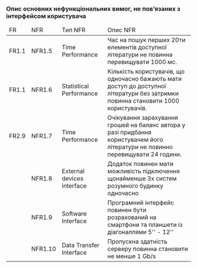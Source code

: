 ### Опис  основних  нефункціональних  вимог,  не пов’язаних з інтерфейсом користувача 

<table>
    <thead>
        <tr>
            <td>FR</td>
            <td>NFR</td>
            <td>Тип NFR</td>
            <td>Опис NFR</td>
        </tr>
    </thead>
    <tbody>
        <tr>
            <td>FR1.1</td>
            <td>NFR1.5</td>
            <td>Time Performance</td>
            <td>Час на пошук перших 20ти елементів доступної літератури не повинна перевищувати 1000 мс.</td>
        </tr>
        <tr>
            <td>FR1.1</td>
            <td>NFR1.6</td>
            <td>Statistical Performance</td>
            <td>Кількість користувачів, що одночасно бажають мати доступ до доступної літератури без затримки повинна становити 1000 користувачів.</td>
        </tr>
        <tr>
            <td>FR2.9</td>
            <td>NFR1.7</td>
            <td>Time Performance</td>
            <td>Очікування зарахування грошей на баланс автора у разі придбання користувачем його літератури не повинно перевищувати 24 години.</td>
        </tr>
        <tr>
            <td></td>
            <td>NFR1.8</td>
            <td>External devices interface</td>
            <td>Додаток повинен мати можливість підключення щонайменше 3х систем розумного будинку одночасно</td>
        </tr>
        <tr>
            <td></td>
            <td>NFR1.9</td>
            <td>Software Interface</td>
            <td>Програмний інтерфейс повинен бути розрахований на смартфони та планшети із діагоналлями 5'' - 12''</td>
        </tr>
        <tr>
            <td></td>
            <td>NFR1.10</td>
            <td>Data Transfer Interface</td>
            <td>Пропускна здатність серверу повинна становити не менше 1 Gb/s</td>
        </tr>
    </tbody>
</table>
